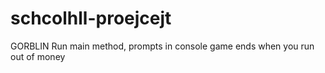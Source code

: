 # schcolhll-proejcejt
GORBLIN
Run main method, prompts in console game ends when you run out of money
